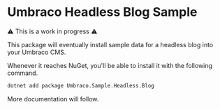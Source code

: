 # Umbraco Headless Blog Sample

:warning: This is a work in progress :warning:

This package will eventually install sample data for a headless blog into your Umbraco CMS.

Whenever it reaches NuGet, you'll be able to install it with the following command. 

```bash
dotnet add package Umbraco.Sample.Headless.Blog
```

More documentation will follow.
